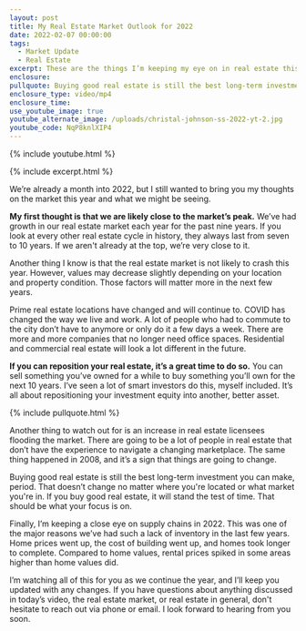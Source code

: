 ```yaml
---
layout: post
title: My Real Estate Market Outlook for 2022
date: 2022-02-07 00:00:00
tags:
  - Market Update
  - Real Estate
excerpt: These are the things I’m keeping my eye on in real estate this year.
enclosure:
pullquote: Buying good real estate is still the best long-term investment you can make.
enclosure_type: video/mp4
enclosure_time:
use_youtube_image: true
youtube_alternate_image: /uploads/christal-johnson-ss-2022-yt-2.jpg
youtube_code: NqP8knlXIP4
---
```

{% include youtube.html %}

{% include excerpt.html %}

We’re already a month into 2022, but I still wanted to bring you my thoughts on the market this year and what we might be seeing.

**My first thought is that we are likely close to the market’s peak.** We’ve had growth in our real estate market each year for the past nine years. If you look at every other real estate cycle in history, they always last from seven to 10 years. If we aren't already at the top, we’re very close to it.

Another thing I know is that the real estate market is not likely to crash this year. However, values may decrease slightly depending on your location and property condition. Those factors will matter more in the next few years.

Prime real estate locations have changed and will continue to. COVID has changed the way we live and work. A lot of people who had to commute to the city don’t have to anymore or only do it a few days a week. There are more and more companies that no longer need office spaces. Residential and commercial real estate will look a lot different in the future.

**If you can reposition your real estate, it’s a great time to do so.** You can sell something you’ve owned for a while to buy something you’ll own for the next 10 years. I’ve seen a lot of smart investors do this, myself included. It’s all about repositioning your investment equity into another, better asset.

{% include pullquote.html %}

Another thing to watch out for is an increase in real estate licensees flooding the market. There are going to be a lot of people in real estate that don’t have the experience to navigate a changing marketplace. The same thing happened in 2008, and it’s a sign that things are going to change.

Buying good real estate is still the best long-term investment you can make, period. That doesn’t change no matter where you're located or what market you're in. If you buy good real estate, it will stand the test of time. That should be what your focus is on.

Finally, I’m keeping a close eye on supply chains in 2022. This was one of the major reasons we’ve had such a lack of inventory in the last few years. Home prices went up, the cost of building went up, and homes took longer to complete. Compared to home values, rental prices spiked in some areas higher than home values did.

I’m watching all of this for you as we continue the year, and I’ll keep you updated with any changes. If you have questions about anything discussed in today’s video, the real estate market, or real estate in general, don't hesitate to reach out via phone or email. I look forward to hearing from you soon.
